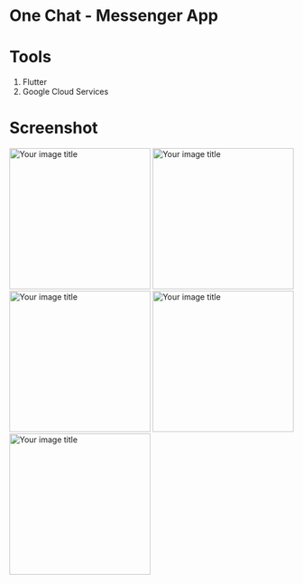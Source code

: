# One Chat - Messenger App

# Tools
1. Flutter
2. Google Cloud Services

# Screenshot
<img src="https://user-images.githubusercontent.com/49263226/203301517-df0ec639-7c6e-4d4e-9cab-d06b94c748d4.jpeg" alt="Your image title" width="250"/>
<img src="https://user-images.githubusercontent.com/49263226/203300549-5cf9de60-1ff9-48dd-aea6-6f4b82bc7a6d.jpeg" alt="Your image title" width="250"/>
<img src="https://user-images.githubusercontent.com/49263226/203300924-52c77f37-405e-4fd8-82eb-dc63db66de91.jpeg" alt="Your image title" width="250"/>
<img src="https://user-images.githubusercontent.com/49263226/203301028-60dcd3b3-c1b2-4d9f-84b9-b7a6223d0aee.jpeg" alt="Your image title" width="250"/>
<img src="https://user-images.githubusercontent.com/49263226/203301132-048391a1-867c-490d-9a83-ca4614c069cf.jpeg" alt="Your image title" width="250"/>







